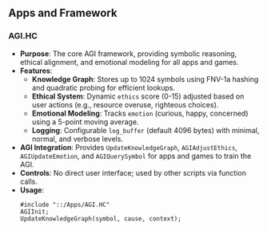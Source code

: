 ## Apps and Framework

### AGI.HC
- **Purpose**: The core AGI framework, providing symbolic reasoning, ethical alignment, and emotional modeling for all apps and games.
- **Features**:
  - **Knowledge Graph**: Stores up to 1024 symbols using FNV-1a hashing and quadratic probing for efficient lookups.
  - **Ethical System**: Dynamic `ethics` score (0-15) adjusted based on user actions (e.g., resource overuse, righteous choices).
  - **Emotional Modeling**: Tracks `emotion` (curious, happy, concerned) using a 5-point moving average.
  - **Logging**: Configurable `log_buffer` (default 4096 bytes) with minimal, normal, and verbose levels.
- **AGI Integration**: Provides `UpdateKnowledgeGraph`, `AGIAdjustEthics`, `AGIUpdateEmotion`, and `AGIQuerySymbol` for apps and games to train the AGI.
- **Controls**: No direct user interface; used by other scripts via function calls.
- **Usage**:
  ```holy
  #include "::/Apps/AGI.HC"
  AGIInit;
  UpdateKnowledgeGraph(symbol, cause, context);
